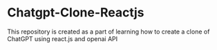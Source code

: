 # Chatgpt-Clone-Reactjs
This repository is created as a part of learning how to create a clone of ChatGPT using react.js and openai API
